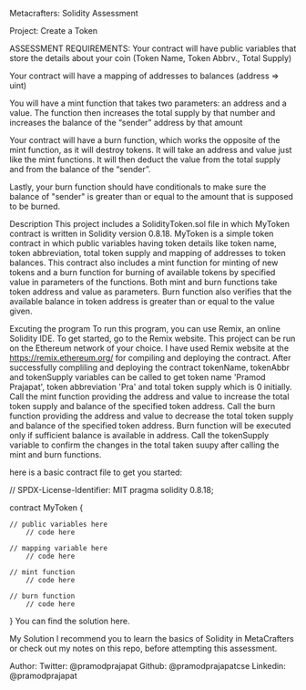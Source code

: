 Metacrafters: Solidity Assessment


Project: Create a Token




ASSESSMENT REQUIREMENTS:
Your contract will have public variables that store the details about your coin (Token Name, Token Abbrv., Total Supply)

Your contract will have a mapping of addresses to balances (address => uint)

You will have a mint function that takes two parameters: an address and a value. The function then increases the total supply by that number and increases the balance of the “sender” address by that amount

Your contract will have a burn function, which works the opposite of the mint function, as it will destroy tokens. It will take an address and value just like the mint functions. It will then deduct the value from the total supply and from the balance of the “sender”.

Lastly, your burn function should have conditionals to make sure the balance of "sender" is greater than or equal to the amount that is supposed to be burned.




Description
This project includes a SolidityToken.sol file in which MyToken contract is written in Solidity version 0.8.18. MyToken is a simple token contract in which public variables having token details like token name, token abbreviation, total token supply and mapping of addresses to token balances. This contract also includes a mint function for minting of new tokens and a burn function for burning of available tokens by specified value in parameters of the functions. Both mint and burn functions take token address and value as parameters. Burn function also verifies that the available balance in token address is greater than or equal to the value given.



Excuting the program
To run this program, you can use Remix, an online Solidity IDE. To get started, go to the Remix website. 
This project can be run on the Ethereum network of your choice. I have used Remix website at the https://remix.ethereum.org/ for compiling and deploying the contract. After successfully compliling and deploying the contract tokenName, tokenAbbr and tokenSupply variables can be called to get token name 'Pramod Prajapat', token abbreviation 'Pra' and total token supply which is 0 initially. Call the mint function providing the address and value to increase the total token supply and balance of the specified token address. Call the burn function providing the address and value to decrease the total token supply and balance of the specified token address. Burn function will be executed only if sufficient balance is available in address. Call the tokenSupply variable to confirm the changes in the total taken suupy after calling the mint and burn functions.


here is a basic contract file to get you started:

// SPDX-License-Identifier: MIT
pragma solidity 0.8.18;

contract MyToken {

    // public variables here
        // code here

    // mapping variable here
        // code here

    // mint function
        // code here

    // burn function
        // code here
}
You can find the solution here.




My Solution
I recommend you to learn the basics of Solidity in MetaCrafters or check out my notes on this repo, before attempting this assessment.

Author: Twitter: @pramodprajapat
Github: @pramodprajapatcse
Linkedin: @pramodprajapat















